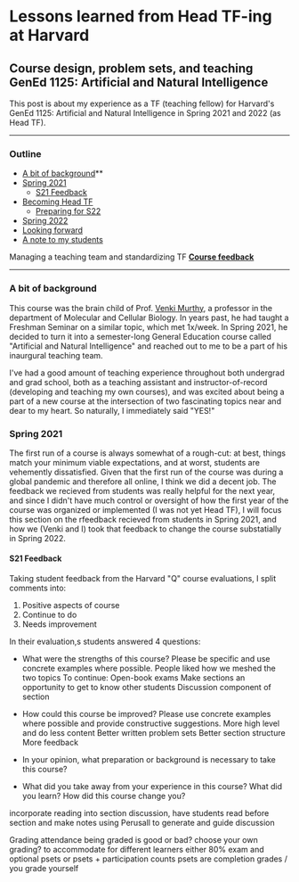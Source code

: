 # Lessons learned from Head TF-ing at Harvard
## Course design, problem sets, and teaching GenEd 1125: Artificial and Natural Intelligence

This post is about my experience as a TF (teaching fellow) for Harvard's GenEd 1125: Artificial and Natural Intelligence in Spring 2021 and 2022 (as Head TF). 

-----
### Outline
* [A bit of background](#a-bit-of-background)**
* [Spring 2021](#spring-2021)
  * [S21 Feedback](#s21-feedback) 
* [Becoming Head TF](#becoming-head-tf) 
  * [Preparing for S22](#preparing-for-S22)
* [Spring 2022](#spring-2022)
* [Looking forward](#looking-forward)
* [A note to my students](#note-to-my-students)

Managing a teaching team and standardizing TF
**[Course feedback](#course-feedback)**

-----
### A bit of background
This course was the brain child of Prof. [Venki Murthy](), a professor in the department of Molecular and Cellular Biology. In years past, he had taught a Freshman Seminar on a similar topic, which met 1x/week. In Spring 2021, he decided to turn it into a semester-long General Education course called "Artificial and Natural Intelligence" and reached out to me to be a part of his inaurgural teaching team. 

I've had a good amount of teaching experience throughout both undergrad and grad school, both as a teaching assistant and instructor-of-record (developing and teaching my own courses), and was excited about being a part of a new course at the intersection of two fascinating topics near and dear to my heart. So naturally, I immediately said "YES!"


### Spring 2021
The first run of a course is always somewhat of a rough-cut: at best, things match your minimum viable expectations, and at worst, students are vehemently dissatisfied. Given that the first run of the course was during a global pandemic and therefore all online, I think we did a decent job. The feedback we recieved from students was really helpful for the next year, and since I didn't have much control or oversight of how the first year of the course was organized or implemented (I was not yet Head TF), I will focus this section on the rfeedback recieved from students in Spring 2021, and how we (Venki and I) took that feedback to change the course substatially in Spring 2022.

#### S21 Feedback
Taking student feedback from the Harvard "Q" course evaluations, I split comments into:
1. Positive aspects of course
2. Continue to do
3. Needs improvement

In their evaluation,s students answered 4 questions: 
* What were the strengths of this course? Please be specific and use concrete examples where possible.
People liked how we meshed the two topics 
To continue:
Open-book exams
Make sections an opportunity to get to know other students
Discussion component of section

* How could this course be improved? Please use concrete examples where possible and provide constructive suggestions.
More high level and do less content
Better written problem sets
Better section structure
More feedback

* In your opinion, what preparation or background is necessary to take this course?
* What did you take away from your experience in this course? What did you learn? How did this course change you?

incorporate reading into section discussion, have students read before section and make notes using Perusall to generate and guide discussion

Grading
attendance being graded is good or bad?
choose your own grading? to accommodate for different learners 
either 80% exam and optional psets or psets + participation counts 
psets are completion grades / you grade yourself


